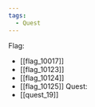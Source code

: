 ```yaml
---
tags:
  - Quest
---
```

Flag:
- [[flag_10017]]
- [[flag_10123]]
- [[flag_10124]]
- [[flag_10125]]
Quest:
- [[quest_19]]
